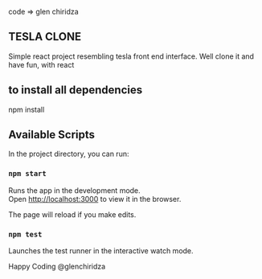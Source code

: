 code => glen chiridza

## TESLA CLONE 
Simple react project resembling tesla front end interface. 
Well clone it and have fun, with react

## to install all dependencies
npm install 

## Available Scripts

In the project directory, you can run:

### `npm start`

Runs the app in the development mode.<br />
Open [http://localhost:3000](http://localhost:3000) to view it in the browser.

The page will reload if you make edits.

### `npm test`

Launches the test runner in the interactive watch mode.


Happy Coding
@glenchiridza
